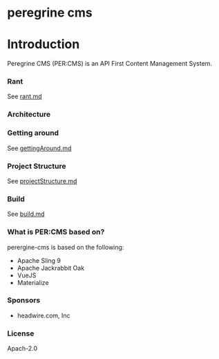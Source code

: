 peregrine cms
=====

# Introduction

Peregrine CMS (PER:CMS) is an API First Content Management System. 

### Rant

See [rant.md](rant.md)

### Architecture

### Getting around

See [gettingAround.md](gettingAround.md)

### Project Structure

See [projectStructure.md](projectStructure.md)

### Build

See [build.md](build.md)

### What is PER:CMS based on? 

perergine-cms is based on the following:

- Apache Sling 9
- Apache Jackrabbit Oak
- VueJS
- Materialize

### Sponsors

- headwire.com, Inc

### License

Apach-2.0